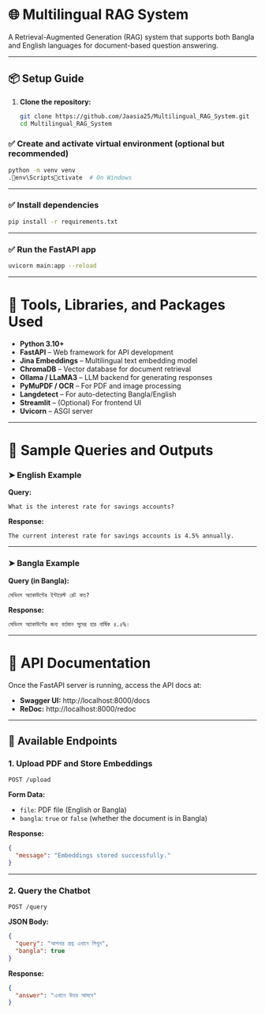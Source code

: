 # 🌐 Multilingual RAG System

A Retrieval-Augmented Generation (RAG) system that supports both Bangla and English languages for document-based question answering.

---

## 📦 Setup Guide

1. **Clone the repository:**

   ```bash
   git clone https://github.com/Jaasia25/Multilingual_RAG_System.git
   cd Multilingual_RAG_System


### ✅ Create and activate virtual environment (optional but recommended)

```bash
python -m venv venv
.env\Scriptsctivate  # On Windows
```

---

### ✅ Install dependencies

```bash
pip install -r requirements.txt
```

---

### ✅ Run the FastAPI app

```bash
uvicorn main:app --reload
```

---

# 🧰 Tools, Libraries, and Packages Used

- **Python 3.10+**
- **FastAPI** – Web framework for API development
- **Jina Embeddings** – Multilingual text embedding model
- **ChromaDB** – Vector database for document retrieval
- **Ollama / LLaMA3** – LLM backend for generating responses
- **PyMuPDF / OCR** – For PDF and image processing
- **Langdetect** – For auto-detecting Bangla/English
- **Streamlit** – (Optional) For frontend UI
- **Uvicorn** – ASGI server

---

# 💬 Sample Queries and Outputs

### ➤ English Example

**Query:**

```text
What is the interest rate for savings accounts?
```

**Response:**

```text
The current interest rate for savings accounts is 4.5% annually.
```

---

### ➤ Bangla Example

**Query (in Bangla):**

```text
সেভিংস অ্যাকাউন্টের ইন্টারেস্ট রেট কত?
```

**Response:**

```text
সেভিংস অ্যাকাউন্টের জন্য বর্তমান সুদের হার বার্ষিক ৪.৫%।
```

---

# 🔌 API Documentation

Once the FastAPI server is running, access the API docs at:

- **Swagger UI:** http://localhost:8000/docs  
- **ReDoc:** http://localhost:8000/redoc

---

## 📍 Available Endpoints

### 1. Upload PDF and Store Embeddings

```http
POST /upload
```

**Form Data:**

- `file`: PDF file (English or Bangla)  
- `bangla`: `true` or `false` (whether the document is in Bangla)

**Response:**

```json
{
  "message": "Embeddings stored successfully."
}
```

---

### 2. Query the Chatbot

```http
POST /query
```

**JSON Body:**

```json
{
  "query": "আপনার প্রশ্ন এখানে লিখুন",
  "bangla": true
}
```

**Response:**

```json
{
  "answer": "এখানে উত্তর আসবে"
}
```
